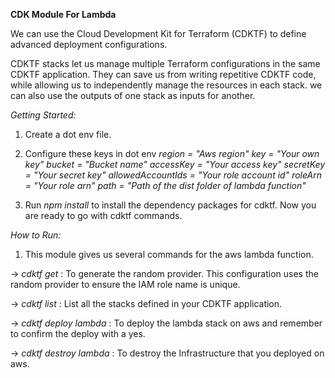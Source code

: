 **CDK Module For Lambda**

We can use the Cloud Development Kit for Terraform (CDKTF) to define advanced deployment configurations.

CDKTF stacks let us manage multiple Terraform configurations in the same CDKTF application. They can save us from writing repetitive CDKTF code, while allowing us to independently manage the resources in each stack. we can also use the outputs of one stack as inputs for another.

*Getting Started:*

1. Create a dot env file.

2. Configure these  keys in dot env
    *region = "Aws region"*
    *key  = "Your own key"* 
    *bucket = "Bucket name"*
    *accessKey = "Your access key"*
    *secretKey = "Your secret key"*
    *allowedAccountIds = "Your role account id"*
    *roleArn = "Your role arn"*
    *path = "Path of the dist folder of lambda function"*

3. Run *npm install* to install the dependency packages for cdktf. Now you are ready to go with cdktf commands.


*How to Run:*

1. This module gives us several commands for the aws lambda function.

 -> *cdktf get* : To generate the random provider. This configuration uses the random         provider to ensure the IAM role name is unique.

 -> *cdktf list* : List all the stacks defined in your CDKTF application. 

 -> *cdktf deploy lambda* : To deploy the lambda stack on aws and remember to confirm the deploy with a yes.

 -> *cdktf destroy lambda* : To destroy the Infrastructure that you deployed on aws.









